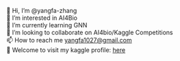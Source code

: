 👋 Hi, I’m @yangfa-zhang  
👀 I’m interested in AI4Bio     
🌱 I’m currently learning GNN      
💞️ I’m looking to collaborate on AI4bio/Kaggle Competitions    
📫 How to reach me yangfa1027@gmail.com  
💞️ Welcome to visit my kaggle profile: [here](https://www.kaggle.com/yangfa)

